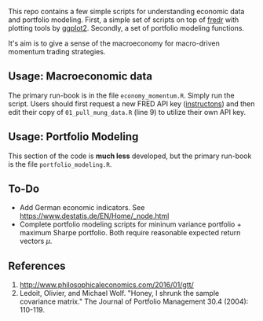 This repo contains a few simple scripts for understanding economic data and portfolio modeling. First, 
 a simple set of scripts on top of [fredr](https://github.com/sboysel/fredr) with plotting 
tools by [ggplot2](https://github.com/tidyverse/ggplot2). Secondly, a set of portfolio modeling functions.

It's aim is to give a sense of the macroeconomy for macro-driven momentum trading strategies.

## Usage: Macroeconomic data

The primary run-book is in the file `economy_momentum.R`. Simply run the script. Users should first 
request a new FRED API key ([instructons](https://fred.stlouisfed.org/docs/api/api_key.html)) and 
then edit their copy of `01_pull_mung_data.R` (line 9) to utilize their own API key.

## Usage: Portfolio Modeling

This section of the code is **much less** developed, but the primary run-book is the file 
`portfolio_modeling.R`.

## To-Do

- Add German economic indicators. See https://www.destatis.de/EN/Home/_node.html
- Complete portfolio modeling scripts for mininum variance portfolio + maximum Sharpe portfolio. Both 
require reasonable expected return vectors $\mu$. 

## References

1. http://www.philosophicaleconomics.com/2016/01/gtt/
2. Ledoit, Olivier, and Michael Wolf. "Honey, I shrunk the sample covariance matrix." The Journal of Portfolio Management 30.4 (2004): 110-119.
